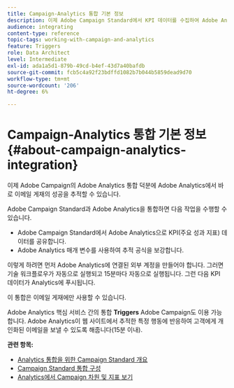 ```yaml
---
title: Campaign-Analytics 통합 기본 정보
description: 이제 Adobe Campaign Standard에서 KPI 데이터를 수집하여 Adobe Analytics과 캠페인 데이터를 공유하여 Adobe Campaign의 이메일 마케팅 지표를 측정할 수 있습니다.
audience: integrating
content-type: reference
topic-tags: working-with-campaign-and-analytics
feature: Triggers
role: Data Architect
level: Intermediate
exl-id: ada1a5d1-879b-49cd-b4ef-43d7a40bafdb
source-git-commit: fcb5c4a92f23bdffd1082b7b044b5859dead9d70
workflow-type: tm+mt
source-wordcount: '206'
ht-degree: 6%

---
```


# Campaign-Analytics 통합 기본 정보{#about-campaign-analytics-integration}

이제 Adobe Campaign의 Adobe Analytics 통합 덕분에 Adobe Analytics에서 바로 이메일 게재의 성공을 추적할 수 있습니다.

Adobe Campaign Standard과 Adobe Analytics을 통합하면 다음 작업을 수행할 수 있습니다.

* Adobe Campaign Standard에서 Adobe Analytics으로 KPI(주요 성과 지표) 데이터를 공유합니다.
* Adobe Analytics 매개 변수를 사용하여 추적 공식을 보강합니다.

이렇게 하려면 먼저 Adobe Analytics에 연결된 외부 계정을 만들어야 합니다. 그러면 기술 워크플로우가 자동으로 실행되고 15분마다 자동으로 실행됩니다. 그런 다음 KPI 데이터가 Analytics에 푸시됩니다.

이 통합은 이메일 게재에만 사용할 수 있습니다.

Adobe Analytics 핵심 서비스 간의 통합 **Triggers** Adobe Campaign도 이용 가능합니다. Adobe Analytics이 웹 사이트에서 추적한 특정 행동에 반응하여 고객에게 개인화된 이메일을 보낼 수 있도록 해줍니다(15분 이내).

**관련 항목:**

* [Analytics 통합을 위한 Campaign Standard 개요](https://experienceleague.adobe.com/docs/analytics/integration/adobe-campaign.html)
* [Campaign Standard 통합 구성](https://experienceleague.adobe.com/docs/campaign-standard/using/integrating-with-adobe-cloud/working-with-campaign-and-analytics/configure-campaign-analytics-integration.html)
* [Analytics에서 Campaign 차원 및 지표 보기](../../integrating/using/campaign-dimensions-and-metrics-in-analytics.md)
